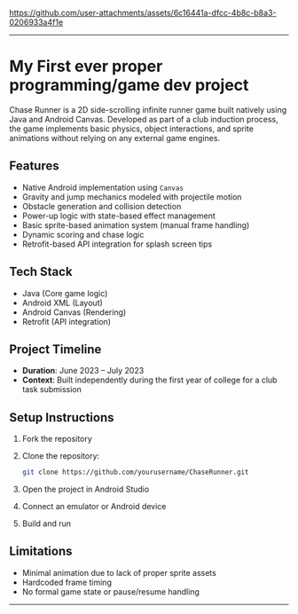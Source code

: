 




https://github.com/user-attachments/assets/6c16441a-dfcc-4b8c-b8a3-0206933a4f1e

---

# My First ever proper programming/game dev project

Chase Runner is a 2D side-scrolling infinite runner game built natively using Java and Android Canvas. Developed as part of a club induction process, the game implements basic physics, object interactions, and sprite animations without relying on any external game engines.

## Features

* Native Android implementation using `Canvas`
* Gravity and jump mechanics modeled with projectile motion
* Obstacle generation and collision detection
* Power-up logic with state-based effect management
* Basic sprite-based animation system (manual frame handling)
* Dynamic scoring and chase logic
* Retrofit-based API integration for splash screen tips

## Tech Stack

* Java (Core game logic)
* Android XML (Layout)
* Android Canvas (Rendering)
* Retrofit (API integration)

## Project Timeline

* **Duration**: June 2023 – July 2023
* **Context**: Built independently during the first year of college for a club task submission

## Setup Instructions
1. Fork the repository
2. Clone the repository:

   ```bash
   git clone https://github.com/yourusername/ChaseRunner.git
   ```
3. Open the project in Android Studio
4. Connect an emulator or Android device
5. Build and run

## Limitations

* Minimal animation due to lack of proper sprite assets
* Hardcoded frame timing
* No formal game state or pause/resume handling



---
